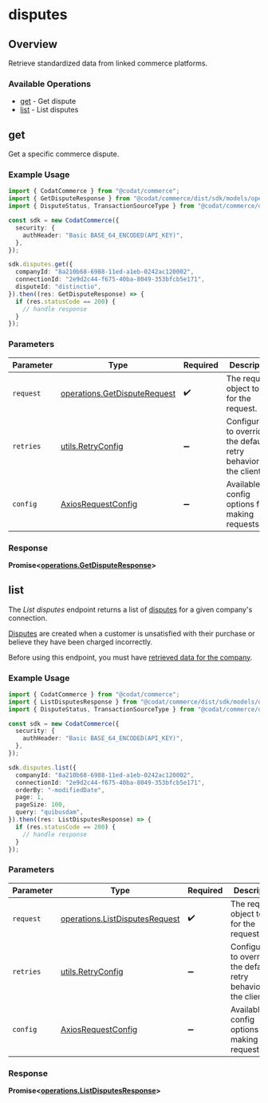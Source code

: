 # disputes

## Overview

Retrieve standardized data from linked commerce platforms.

### Available Operations

* [get](#get) - Get dispute
* [list](#list) - List disputes

## get

Get a specific commerce dispute.

### Example Usage

```typescript
import { CodatCommerce } from "@codat/commerce";
import { GetDisputeResponse } from "@codat/commerce/dist/sdk/models/operations";
import { DisputeStatus, TransactionSourceType } from "@codat/commerce/dist/sdk/models/shared";

const sdk = new CodatCommerce({
  security: {
    authHeader: "Basic BASE_64_ENCODED(API_KEY)",
  },
});

sdk.disputes.get({
  companyId: "8a210b68-6988-11ed-a1eb-0242ac120002",
  connectionId: "2e9d2c44-f675-40ba-8049-353bfcb5e171",
  disputeId: "distinctio",
}).then((res: GetDisputeResponse) => {
  if (res.statusCode == 200) {
    // handle response
  }
});
```

### Parameters

| Parameter                                                                    | Type                                                                         | Required                                                                     | Description                                                                  |
| ---------------------------------------------------------------------------- | ---------------------------------------------------------------------------- | ---------------------------------------------------------------------------- | ---------------------------------------------------------------------------- |
| `request`                                                                    | [operations.GetDisputeRequest](../../models/operations/getdisputerequest.md) | :heavy_check_mark:                                                           | The request object to use for the request.                                   |
| `retries`                                                                    | [utils.RetryConfig](../../models/utils/retryconfig.md)                       | :heavy_minus_sign:                                                           | Configuration to override the default retry behavior of the client.          |
| `config`                                                                     | [AxiosRequestConfig](https://axios-http.com/docs/req_config)                 | :heavy_minus_sign:                                                           | Available config options for making requests.                                |


### Response

**Promise<[operations.GetDisputeResponse](../../models/operations/getdisputeresponse.md)>**


## list

The *List disputes* endpoint returns a list of [disputes](https://docs.codat.io/commerce-api#/schemas/Dispute) for a given company's connection.

[Disputes](https://docs.codat.io/commerce-api#/schemas/Dispute) are created when a customer is unsatisfied with their purchase or believe they have been charged incorrectly.

Before using this endpoint, you must have [retrieved data for the company](https://docs.codat.io/codat-api#/operations/refresh-company-data).
    

### Example Usage

```typescript
import { CodatCommerce } from "@codat/commerce";
import { ListDisputesResponse } from "@codat/commerce/dist/sdk/models/operations";
import { DisputeStatus, TransactionSourceType } from "@codat/commerce/dist/sdk/models/shared";

const sdk = new CodatCommerce({
  security: {
    authHeader: "Basic BASE_64_ENCODED(API_KEY)",
  },
});

sdk.disputes.list({
  companyId: "8a210b68-6988-11ed-a1eb-0242ac120002",
  connectionId: "2e9d2c44-f675-40ba-8049-353bfcb5e171",
  orderBy: "-modifiedDate",
  page: 1,
  pageSize: 100,
  query: "quibusdam",
}).then((res: ListDisputesResponse) => {
  if (res.statusCode == 200) {
    // handle response
  }
});
```

### Parameters

| Parameter                                                                        | Type                                                                             | Required                                                                         | Description                                                                      |
| -------------------------------------------------------------------------------- | -------------------------------------------------------------------------------- | -------------------------------------------------------------------------------- | -------------------------------------------------------------------------------- |
| `request`                                                                        | [operations.ListDisputesRequest](../../models/operations/listdisputesrequest.md) | :heavy_check_mark:                                                               | The request object to use for the request.                                       |
| `retries`                                                                        | [utils.RetryConfig](../../models/utils/retryconfig.md)                           | :heavy_minus_sign:                                                               | Configuration to override the default retry behavior of the client.              |
| `config`                                                                         | [AxiosRequestConfig](https://axios-http.com/docs/req_config)                     | :heavy_minus_sign:                                                               | Available config options for making requests.                                    |


### Response

**Promise<[operations.ListDisputesResponse](../../models/operations/listdisputesresponse.md)>**

